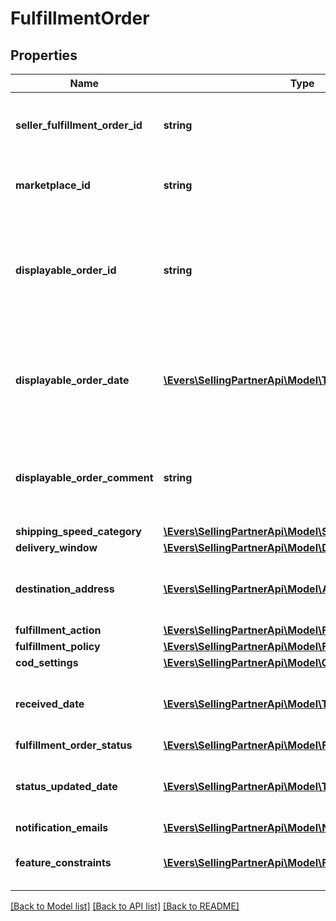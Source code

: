 # FulfillmentOrder

## Properties
Name | Type | Description | Notes
------------ | ------------- | ------------- | -------------
**seller_fulfillment_order_id** | **string** | The fulfillment order identifier submitted with the createFulfillmentOrder operation. | 
**marketplace_id** | **string** | The identifier for the marketplace the fulfillment order is placed against. | 
**displayable_order_id** | **string** | A fulfillment order identifier submitted with the createFulfillmentOrder operation. Displays as the order identifier in recipient-facing materials such as the packing slip. | 
**displayable_order_date** | [**\Evers\SellingPartnerApi\Model\Timestamp**](Timestamp.md) | A date and time submitted with the createFulfillmentOrder operation. Displays as the order date in recipient-facing materials such as the packing slip. | 
**displayable_order_comment** | **string** | A text block submitted with the createFulfillmentOrder operation. Displays in recipient-facing materials such as the packing slip. | 
**shipping_speed_category** | [**\Evers\SellingPartnerApi\Model\ShippingSpeedCategory**](ShippingSpeedCategory.md) |  | 
**delivery_window** | [**\Evers\SellingPartnerApi\Model\DeliveryWindow**](DeliveryWindow.md) |  | [optional] 
**destination_address** | [**\Evers\SellingPartnerApi\Model\Address**](Address.md) | The destination address submitted with the createFulfillmentOrder operation. | 
**fulfillment_action** | [**\Evers\SellingPartnerApi\Model\FulfillmentAction**](FulfillmentAction.md) |  | [optional] 
**fulfillment_policy** | [**\Evers\SellingPartnerApi\Model\FulfillmentPolicy**](FulfillmentPolicy.md) |  | [optional] 
**cod_settings** | [**\Evers\SellingPartnerApi\Model\CODSettings**](CODSettings.md) |  | [optional] 
**received_date** | [**\Evers\SellingPartnerApi\Model\Timestamp**](Timestamp.md) | The date and time that the fulfillment order was received by an Amazon fulfillment center. | 
**fulfillment_order_status** | [**\Evers\SellingPartnerApi\Model\FulfillmentOrderStatus**](FulfillmentOrderStatus.md) |  | 
**status_updated_date** | [**\Evers\SellingPartnerApi\Model\Timestamp**](Timestamp.md) | The date and time that the status of the fulfillment order last changed, in ISO 8601 date time format. | 
**notification_emails** | [**\Evers\SellingPartnerApi\Model\NotificationEmailList**](NotificationEmailList.md) |  | [optional] 
**feature_constraints** | [**\Evers\SellingPartnerApi\Model\FeatureSettings[]**](FeatureSettings.md) | A list of features and their fulfillment policies to apply to the order. | [optional] 

[[Back to Model list]](../README.md#documentation-for-models) [[Back to API list]](../README.md#documentation-for-api-endpoints) [[Back to README]](../README.md)


